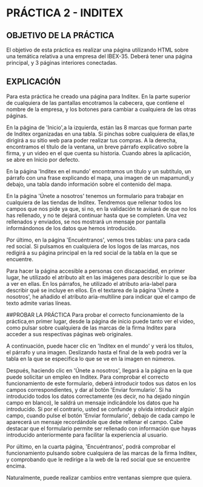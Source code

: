 # PRÁCTICA 2 - INDITEX

## OBJETIVO DE LA PRÁCTICA
El objetivo de esta práctica es realizar una página utilizando HTML sobre una temática relativa a una empresa del IBEX-35. 
Deberá tener una página principal, y 3 páginas interiores conectadas. 


## EXPLICACIÓN
Para esta práctica he creado una página para Inditex.
En la parte superior de cualquiera de las pantallas encotramos la cabecera, que contiene el nombre de la empresa, 
y los botones para cambiar a cualquiera de las otras páginas. 

En la página de 'Inicio',a la izquierda, están las 8 marcas que forman parte de Inditex organizadas en una tabla. Si pinchas
sobre cualquiera de ellas,te dirigirá a su sitio web para poder realizar tus compras. A la derecha, encontramos el título
de la ventana, un breve párrafo explicativo sobre la firma, y un video en el que cuenta su historia. Cuando abres la 
aplicación, se abre en Inicio por defecto.

En la página 'Inditex en el mundo' encontramos un título y un subtítulo, un párrafo con una frase explicando el mapa, una 
imagen de un mapamundi,y  debajo, una tabla dando información sobre el contenido del mapa. 

En la página 'Únete a nosotros' tenemos un formulario para trabajar en cualquiera de las tiendas de Inditex. Tendremos que
rellenar todos los campos que nos pide ya que, si no, en la validación te avisará de que no los has rellenado, y no te dejará
continuar hasta que se completen. Una vez rellenados y enviados, se nos mostrará un mensaje por pantalla informándonos de 
los datos que hemos introducido. 

Por último, en la página 'Encuéntranos', vemos tres tablas: una para cada red social. Si pulsamos en cualquiera de los logos
de las marcas, nos redigirá a su página principal en la red social de la tabla en la que se encuentre. 

Para hacer la página accesible a personas con discapacidad, en primer lugar, he utilizado el atributo alt en las imágenes 
para describir lo que se iba a ver en ellas. En los párrafos, he utilizado el atributo aria-label para describir qué se incluye en ellos. 
En el textarea de la página 'Únete a nosotros', he añadido el atributo aria-multiline para indicar que el campo de texto admite
varias líneas. 

##PROBAR LA PRÁCTICA
Para probar el correcto funcionamiento de la práctica,en primer lugar, desde la página de inicio puede tanto ver el video, 
como pulsar sobre cualquiera de las marcas de la firma Inditex para acceder a sus respectivas páginas web originales. 

A continuación, puede hacer clic en 'Inditex en el mundo' y verá los títulos, el párrafo y una imagen. Deslizando hasta 
el final de la web podrá ver la tabla en la que se especifica lo que se ve en la imagen en números. 

Después, haciendo clic en 'Únete a nosotros', llegará a la página en la que puede solicitar un empleo en Inditex. Para 
comprobar el correcto funcionamiento de este formulario, deberá introducir todos sus datos en los campos correspondientes, 
y dar al botón 'Enviar formulario'. Si ha introducido todos los datos correctamente (es decir, no ha dejado ningún campo 
en blanco), le saldrá un mensaje indicándole los datos que ha introducido. Si por el contrario, usted se confunde y olvida 
introducir algún campo, cuando pulse el botón 'Enviar formulario', debajo de cada campo le aparecerá un mensaje recordándole 
que debe rellenar el campo. Cabe destacar que el formulario permite ser rellenado con información que hayas introducido 
anteriormente para facilitar la experiencia al usuario. 

Por último, en la cuarta página, 'Encuéntranos', podrá comprobar el funcionamiento pulsando sobre cualquiera de las 
marcas de la firma Inditex, y comprobando que le redirige a la web de la red social que se encuentre encima. 

Naturalmente, puede realizar cambios entre ventanas siempre que quiera. 





